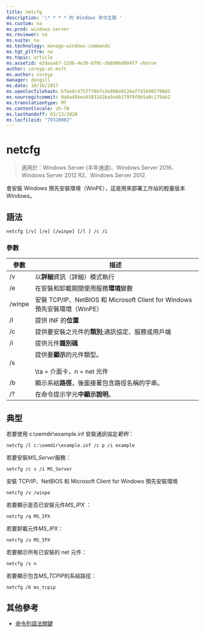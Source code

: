 ```yaml
---
title: netcfg
description: '\* * * * 的 Windows 命令主題 '
ms.custom: na
ms.prod: windows-server
ms.reviewer: na
ms.suite: na
ms.technology: manage-windows-commands
ms.tgt_pltfrm: na
ms.topic: article
ms.assetid: e2daaab7-12db-4e36-b70c-db8906d084f7 vhorne
author: coreyp-at-msft
ms.author: coreyp
manager: dongill
ms.date: 10/16/2017
ms.openlocfilehash: bfbe8cd757f78bfa3e808a9126af7d1698579885
ms.sourcegitcommit: 0a0a45bec6583162ba5e4b17979f0b5a0c179ab2
ms.translationtype: MT
ms.contentlocale: zh-TW
ms.lasthandoff: 03/13/2020
ms.locfileid: "79320002"
---
```

# <a name="netcfg"></a>netcfg

>適用於：Windows Server (半年通道)、Windows Server 2016、Windows Server 2012 R2、Windows Server 2012

會安裝 Windows 預先安裝環境（WinPE），這是用來部署工作站的輕量版本 Windows。
## <a name="syntax"></a>語法
```
netcfg [/v] [/e] [/winpe] [/l ] /c /i
```
### <a name="parameters"></a>參數
|參數|描述|
|-------|--------|
|/v|以**詳細**資訊（詳細）模式執行|
|/e|在安裝和卸載期間使用服務**環境**變數|
|/winpe|安裝 TCP/IP、NetBIOS 和 Microsoft Client for Windows 預先安裝環境（WinPE）|
|/l|提供 INF 的**位置**|
|/c|提供要安裝之元件的**類別**;通訊協定、服務或用戶端|
|/i|提供元件**識別碼**|
|/s|提供要**顯示**的元件類型。<br /><br />\ta = 介面卡，n = net 元件|
|/b|顯示系結**路徑**，後面接著包含路徑名稱的字串。|
|/?|在命令提示字元**中顯示說明**。|

## <a name="BKMK_Examples"></a>典型

若要使用 c:\oemdir\example.inf 安裝通訊協定*範例*：
```
netcfg /l c:\oemdir\example.inf /c p /i example
```
若要安裝*MS_Server*服務：
```
netcfg /c s /i MS_Server
```
安裝 TCP/IP、NetBIOS 和 Microsoft Client for Windows 預先安裝環境
```
netcfg /v /winpe
```
若要顯示是否已安裝元件*MS_IPX* ：
```
netcfg /q MS_IPX
```
若要卸載元件*MS_IPX*：
```
netcfg /u MS_IPX
```
若要顯示所有已安裝的 net 元件：
```
netcfg /s n
```
若要顯示包含*MS_TCPIP*的系結路徑：
```
netcfg /b ms_tcpip
```
## <a name="additional-references"></a>其他參考
-   [命令列語法關鍵](command-line-syntax-key.md)
